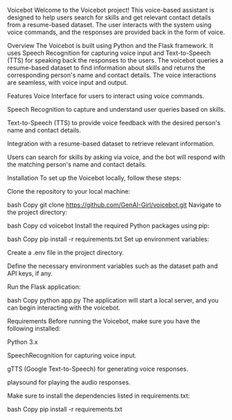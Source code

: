 Voicebot
Welcome to the Voicebot project! This voice-based assistant is designed to help users search for skills and get relevant contact details from a resume-based dataset. The user interacts with the system using voice commands, and the responses are provided back in the form of voice.

Overview
The Voicebot is built using Python and the Flask framework. It uses Speech Recognition for capturing voice input and Text-to-Speech (TTS) for speaking back the responses to the users. The voicebot queries a resume-based dataset to find information about skills and returns the corresponding person's name and contact details. The voice interactions are seamless, with voice input and output.

Features
Voice Interface for users to interact using voice commands.

Speech Recognition to capture and understand user queries based on skills.

Text-to-Speech (TTS) to provide voice feedback with the desired person's name and contact details.

Integration with a resume-based dataset to retrieve relevant information.

Users can search for skills by asking via voice, and the bot will respond with the matching person's name and contact details.

Installation
To set up the Voicebot locally, follow these steps:

Clone the repository to your local machine:

bash
Copy
git clone https://github.com/GenAI-Girl/voicebot.git
Navigate to the project directory:

bash
Copy
cd voicebot
Install the required Python packages using pip:

bash
Copy
pip install -r requirements.txt
Set up environment variables:

Create a .env file in the project directory.

Define the necessary environment variables such as the dataset path and API keys, if any.

Run the Flask application:

bash
Copy
python app.py
The application will start a local server, and you can begin interacting with the voicebot.

Requirements
Before running the Voicebot, make sure you have the following installed:

Python 3.x

SpeechRecognition for capturing voice input.

gTTS (Google Text-to-Speech) for generating voice responses.

playsound for playing the audio responses.

Make sure to install the dependencies listed in requirements.txt:

bash
Copy
pip install -r requirements.txt

